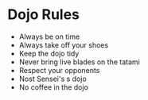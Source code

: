 Dojo Rules
==========
* Always be on time
* Always take off your shoes
* Keep the dojo tidy
* Never bring live blades on the tatami
* Respect your opponents
* Nost Sensei's s dojo
* No coffee in the dojo

